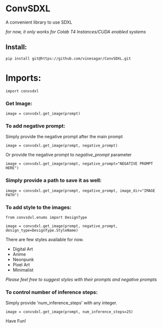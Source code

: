 # ConvSDXL
A convenient library to use SDXL

*for now, it only works for Colab T4 Instances/CUDA enabled systems*

## Install:
~~~
pip install git@https://github.com/vinesagar/ConvSDXL.git
~~~

# Imports:
~~~
import convsdxl
~~~

### Get Image:
~~~
image = convsdxl.get_image(prompt)
~~~

### To add negative prompt:
Simply provide the negative prompt after the main prompt
~~~
image = convsdxl.get_image(prompt, negative_prompt)
~~~
Or provide the negative prompt to *negative_prompt* parameter 
~~~
image = convsdxl.get_image(prompt, negative_prompt="NEGATIVE PROMPT HERE")
~~~

### Simply provide a path to save it as well:
~~~
image = convsdxl.get_image(prompt, negative_prompt, image_dir="IMAGE PATH")
~~~


### To add style to the images:
~~~
from convsdxl.enums import DesignType

image = convsdxl.get_image(prompt, negative_prompt, design_type=DesignType.StyleName)
~~~

There are few styles available for now.
- Digital Art
- Anime
- Neonpunk
- Pixel Art
- Minimalist

*Please feel free to suggest styles with their prompts and negative prompts*

### To control number of inference steps:
Simply provide 'num_inference_steps' with any integer.
~~~
image = convsdxl.get_image(prompt, num_inference_steps=25)
~~~

Have Fun!
